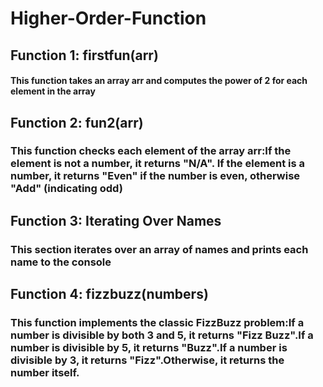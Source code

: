 # Higher-Order-Function

## Function 1: firstfun(arr)
#### This function takes an array arr and computes the power of 2 for each element in the array
## Function 2: fun2(arr)
### This function checks each element of the array arr:If the element is not a number, it returns "N/A". If the element is a number, it returns "Even" if the number is even, otherwise "Add" (indicating odd)
## Function 3: Iterating Over Names
### This section iterates over an array of names and prints each name to the console
## Function 4: fizzbuzz(numbers)
### This function implements the classic FizzBuzz problem:If a number is divisible by both 3 and 5, it returns "Fizz Buzz".If a number is divisible by 5, it returns "Buzz".If a number is divisible by 3, it returns "Fizz".Otherwise, it returns the number itself.
